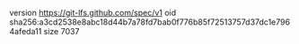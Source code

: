 version https://git-lfs.github.com/spec/v1
oid sha256:a3cd2538e8abc18d44b7a78fd7bab0f776b85f72513757d37dc1e7964afeda11
size 7037
